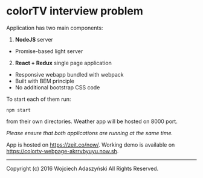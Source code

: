 # colorTV interview problem

Application has two main components:
1. **NodeJS** server

  * Promise-based light server


2. **React + Redux** single page application

  * Responsive webapp bundled with webpack
  * Built with BEM principle
  * No additional bootstrap CSS code

To start each of them run:
```
npm start
```
from their own directories. Weather app will be hosted on 8000 port.

*Please ensure that both applications are running at the same time.*

App is hosted on  https://zeit.co/now/. Working demo is available on https://colortv-webpage-akrrvbyuyu.now.sh.

  ---
Copyright (c) 2016 Wojciech Adaszyński All Rights Reserved.
